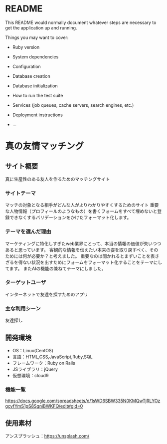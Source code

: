 # README

This README would normally document whatever steps are necessary to get the
application up and running.

Things you may want to cover:

* Ruby version

* System dependencies

* Configuration

* Database creation

* Database initialization

* How to run the test suite

* Services (job queues, cache servers, search engines, etc.)

* Deployment instructions

* ...



# 真の友情マッチング

## サイト概要
真に生産性のある友人を作るためのマッチングサイト

### サイトテーマ
マッチの対象となる相手がどんな人がよりわかりやすくするためのサイト
重要な人物情報（プロフィールのようなもの）を書くフォームをすべて埋めないと登録できなくするバリデーションをかけたフォーマット化します。

### テーマを選んだ理由
マーケティングに特化しすぎたweb業界にとって、本当の情報の価値が失いつつあると思っています。
客観的な情報を伝えたい本来の姿を取り戻すべく、そのためには何が必要か？と考えました。
重要なのは聞かれるとまずいことを表さざるを得ない状況を出すためにフォームをフォーマット化することをテーマにしてます。
またAIの機能の兼ねてテーマにしました。

### ターゲットユーザ
インターネットで友達を探すためのアプリ

### 主な利用シーン
友達探し


## 開発環境
- OS：Linux(CentOS)
- 言語：HTML,CSS,JavaScript,Ruby,SQL
- フレームワーク：Ruby on Rails
- JSライブラリ：jQuery
- 仮想環境：cloud9

### 機能一覧
<https://docs.google.com/spreadsheets/d/1sWD6SBW335N0KMQwTjRLYOzgcvfYmS1pS8SgniBWKFQ/edit#gid=0>

## 使用素材

  アンスプラッシュ：https://unsplash.com/
